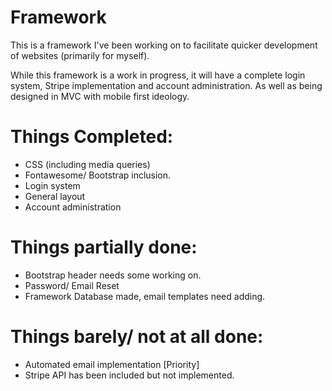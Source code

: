 # Framework
This is a framework I've been working on to facilitate quicker development of websites (primarily for myself).

While this framework is a work in progress, it will have a complete login system, Stripe implementation and account administration. As well as being designed in MVC with mobile first ideology.


# Things Completed:
* CSS (including media queries)
* Fontawesome/ Bootstrap inclusion.
* Login system
* General layout
* Account administration

# Things partially done:
* Bootstrap header needs some working on. 
* Password/ Email Reset
* Framework Database made, email templates need adding.

# Things barely/ not at all done:
* Automated email implementation [Priority]
* Stripe API has been included but not implemented.

